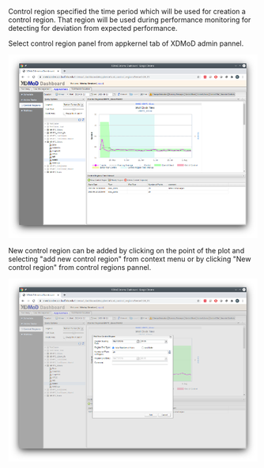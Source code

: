 Control region specified the time period which will be used for creation a control region.
That region will be used during performance monitoring for detecting for deviation from expected performance.

Select control region panel from appkernel tab of XDMoD admin pannel.

![Control Region GUI](assets/images/control_region_gui_small.png)


New control region can be added by clicking on the point of the plot and selecting
"add new control region" from context menu or by clicking "New control region" from control regions pannel.

![Control Region: Add New region](assets/images/control_region_add_small.png)
